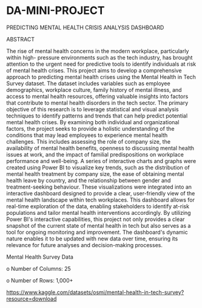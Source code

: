 # DA-MINI-PROJECT
PREDICTING MENTAL HEALTH CRISIS ANALYSIS DASHBOARD

ABSTRACT 

   The rise of mental health concerns in the modern workplace, particularly within high-
pressure environments such as the tech industry, has brought attention to the urgent need for
predictive tools to identify individuals at risk of mental health crises. This project aims to
develop a comprehensive approach to predicting mental health crises using the
Mental Health in Tech Survey dataset. The dataset includes variables such as employee
demographics, workplace culture, family history of mental illness, and access to mental
health resources, offering valuable insights into factors that contribute to mental health
disorders in the tech sector. The primary objective of this research is to leverage statistical
and visual analysis techniques to identify patterns and trends that can help predict potential
mental health crises. By examining both individual and organizational factors, the project
seeks to provide a holistic understanding of the conditions that may lead employees to
experience mental health challenges. This includes assessing the role of company size, the
availability of mental health benefits, openness to discussing mental health issues at work,
and the impact of familial predispositions on workplace performance and well-being. A series
of interactive charts and graphs were created using Power BI to visualize key trends, such as
the distribution of mental health treatment by company size, the ease of obtaining mental
health leave by country, and the relationship between gender and treatment-seeking
behaviour. These visualizations were integrated into an interactive dashboard designed to
provide a clear, user-friendly view of the mental health landscape within tech workplaces.
This dashboard allows for real-time exploration of the data, enabling stakeholders to identify
at-risk populations and tailor mental health interventions accordingly. By utilizing Power BI's
interactive capabilities, this project not only provides a clear snapshot of the current state of
mental health in tech but also serves as a tool for ongoing monitoring and improvement. The
dashboard's dynamic nature enables it to be updated with new data over time, ensuring its
relevance for future analyses and decision-making processes.



Mental Health Survey Data

o Number of Columns: 25

o Number of Rows: 1,000+

https://www.kaggle.com/datasets/osmi/mental-health-in-tech-survey?resource=download
